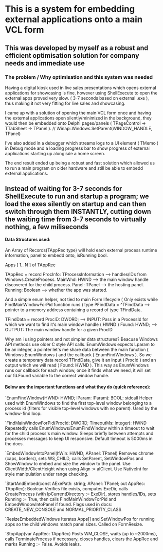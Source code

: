 # This is a system for embedding external applications onto a main VCL form

## This was developed by myself as a robust and efficient optimisation solution for company needs and immediate use

### The problem / Why optimisation and this system was needed

Having a digital kiosk used in live sales presentations which opens external applications for showcasing is fine, however using ShellExecute to open the external apps proved very slow. ( 3-7 seconds based on external .exe ), thus making it not very fitting for live sales and showcasing.

I came up with a solution of opening the main VCL form once and having the external applications open silently/minimized in the background, they would then be embedded onto Delphi pages/panels ( TPageControl -> TTabSheet -> TPanel ). // Winapi.Windows.SetParent(WINDOW_HANDLE, TPanel)

I've also added in a debugger which streams logs to a UI element ( TMemo ) in Debug mode and a loading progress bar to show progress of external applications starting up alongisde a home screen.

The end result ended up being a robust and fast solution which allowed us to run a main program on older hardware and still be able to embedd external applications.

## Instead of waiting for 3-7 seconds for ShellExecute to run and startup a program; we load the exes silently on startup and can then switch through them INSTANTLY, cutting down the waiting time from 3-7 seconds to virtually nothing, a few miliseconds

#### Data Structures used:

An Array of Records(TAppRec type) will hold each external process runtime information, panel to embedd onto, isRunning bool.

Apps [ 1.. N ] of TAppRec

TAppRec = record
ProcInfo: TProcessInformation --> handles/IDs from Windows.CreateProcess.
MainWnd: HWND --> the main window handle discovered for the child process.
Panel: TPanel --> the hosting panel.
Running: Boolean --> whether the app was started.

And a simple enum helper, not tied to main Form lifecycle ( Only exists while FindMainWindowForPid function runs )
type PFindData = ^TFindData --> pointer to a memory address containing a record of type TFindData.

TFindData = record
 ProcID: DWORD; --> INPUT: Pass in a ProcessId for which we want to find it's main window handle ( HWND )
 Found: HWND; --> OUTPUT: The main window handle for a given ProcID

Why am i using pointers and not simpler data structures? Beacuse Windows API methods use older C style API calls. EnumWindows expects Lparam to be an integer, a pointer let's me share data between the main function ( Windows.EnumWindows ) and the callback ( EnumFindWindows ). So we create a temporary data record TFindData, give it an input ( ProcId ) and an output which we will read ( Found: HWND ). This way as EnumWindows runs our callback for each window, once it finds what we need, it will set our fd.Found variable to the correct window handle.

#### Below are the important functions and what they do (quick reference):

`EnumFindWindow(HWND: HWND; lParam: lParam): BOOL; stdcall
Helper used with EnumWindows to find the first top-level window belonging to a process id (filters for visible top-level windows with no parent). Used by the window-find loop. 

`FindMainWindowForPid(ProcId: DWORD; TimeoutMs: Integer): HWND
Repeatedly calls EnumWindows/EnumFindWindow within a timeout to wait for the child process's main window. Sleeps briefly between attempts and processes messages to keep UI responsive. Default timeout is 5000ms in the docs. 

`EmbedWindowIntoPanel(hWin: HWND; APanel: TPanel)
Removes chrome (caps, borders), sets WS_CHILD, calls SetParent, SetWindowPos and ShowWindow to embed and size the window to the panel. Use ClientWidth/ClientHeight when using Align := alClient. Use NativeInt for style manipulation under range checking. 

`StartAndEmbed(const AExePath: string; APanel: TPanel; out AppRec: TAppRec): Boolean
Verifies file exists, computes ExeDir, calls CreateProcess (with lpCurrentDirectory := ExeDir), stores handles/IDs, sets Running := True, then calls FindMainWindowForPid and EmbedWindowIntoPanel if found. Flags used in docs: CREATE_NEW_CONSOLE and NORMAL_PRIORITY_CLASS. 

`ResizeEmbeddedWindows
Iterates Apps[] and SetWindowPos for running apps so the child windows match panel sizes. Called on FormResize. 

`StopApp(var AppRec: TAppRec)
Posts WM_CLOSE, waits (up to ~2000ms), calls TerminateProcess if necessary, closes handles, clears the AppRec and marks Running := False. Avoids leaks.
